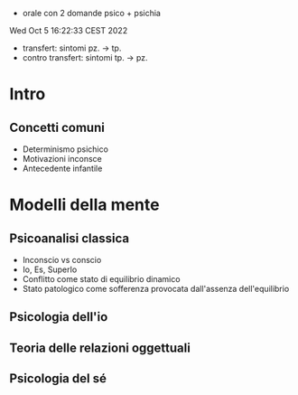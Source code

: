 - orale con 2 domande psico + psichia

Wed Oct  5 16:22:33 CEST 2022 

- transfert: sintomi pz. → tp.
- contro transfert: sintomi tp. → pz.

# Intro

## Concetti comuni
- Determinismo psichico
- Motivazioni inconsce
- Antecedente infantile

# Modelli della mente

## Psicoanalisi classica
- Inconscio vs conscio
- Io, Es, SuperIo
- Conflitto come stato di equilibrio dinamico
- Stato patologico come sofferenza provocata dall'assenza dell'equilibrio

## Psicologia dell'io

## Teoria delle relazioni oggettuali

## Psicologia del sé
